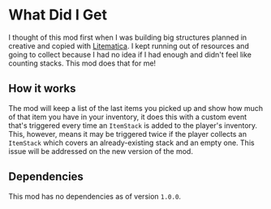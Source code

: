 # What Did I Get

I thought of this mod first when I was building big structures planned in creative
and copied with [Litematica](https://github.com/maruohon/litematica). I kept running
out of resources and going to collect because I had no idea if I had enough and didn't
feel like counting stacks. This mod does that for me!

## How it works

The mod will keep a list of the last items you picked up and show how much of that item
you have in your inventory, it does this with a custom event that's triggered every time
an `ItemStack` is added to the player's inventory. This, however, means it may be triggered
twice if the player collects an `ItemStack` which covers an already-existing stack and an
empty one. This issue will be addressed on the new version of the mod.

## Dependencies

This mod has no dependencies as of version `1.0.0`.